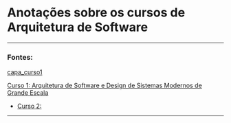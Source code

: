 # Anotações sobre os cursos de Arquitetura de Software

---
### Fontes: 

[capa_curso1](../img/capa_curso1.png)

[Curso 1: Arquitetura de Software e Design de Sistemas Modernos de Grande Escala](https://www.udemy.com/share/10bCZ33@TmUjNMror7vOHP0AJ_l5JL_4chPi1QxVKNziUCXt55m_U_0m9B_ElIINvLE487hy6Q==/)

* [Curso 2:]()

---

